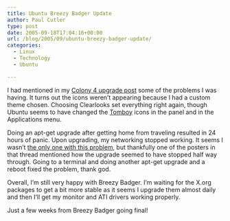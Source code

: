 ```yaml
---
title: Ubuntu Breezy Badger Update
author: Paul Cutler
type: post
date: 2005-09-18T17:04:16+00:00
url: /blog/2005/09/ubuntu-breezy-badger-update/
categories:
  - Linux
  - Technology
  - Ubuntu

---
```

I had mentioned in my [Colony 4 upgrade post][1] some of the problems I was having. It turns out the icons weren&#8217;t appearing because I had a custom theme chosen. Choosing Clearlooks set everything right again, though Ubuntu seems to have changed the [Tomboy][2] icons in the panel and in the Applications menu.

Doing an apt-get upgrade after getting home from traveling resulted in 24 hours of panic. Upon upgrading, my networking stopped working. It seems I wasn&#8217;t [the only one with this problem][3], but thankfully one of the posters in that thread mentioned how the upgrade seemed to have stopped half way through. Going to a terminal and doing another apt-get upgrade and a reboot fixed the problem, thank god.

Overall, I&#8217;m still very happy with Breezy Badger. I&#8217;m waiting for the X.org packages to get a bit more stable as it seems I upgrade them almost daily and then I&#8217;ll get my monitor and ATI drivers working properly.

Just a few weeks from Breezy Badger going final!

 [1]: http://www.paulcutler.org/blog/?p=360
 [2]: http://www.beatniksoftware.com/tomboy/
 [3]: http://ubuntuforums.org/showthread.php?t=65253